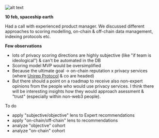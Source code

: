 ![alt text](https://github.com/Msiusko/web3privacy/blob/main/Web3privacynowplatform/Staticobjects/Screenshot%202023-02-10%20at%2015.43.36.png?raw=true)

**10 feb, spaceship earth**

Had a call with experienced product manager. We discussed different approaches to scoring modelling, on-chain & off-chain data management, indexing protocols etc.

**Few observations**
- lots of privacy scoring directions are highly subjective (like "if team is ideological") & can't be automated in the DB
- Scoring model MVP would be oversimplified
- Because the ultimate goal -> on-chain reputation x privacy services (where [Unirep Protocol](https://about.unirep.social) & co are headed)
- But there should a point on a roadmap to receive also non-expert opinions from the people who would use privacy services. I think there will be interesting insights how they would approach asessment & "trust" (especially within non-web3 people).

To do
- apply "subjective/objective" lens to Expert recommendations
- apply "on-chain/off-chain" lens to recommendations
- analyze "objective" cohort
- analyze "on-chain" cohort
